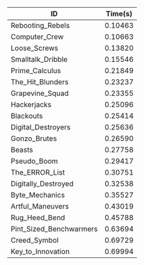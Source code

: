 |ID|Time(s)|
|-|-|
|Rebooting_Rebels|0.10463|
|Computer_Crew|0.10663|
|Loose_Screws|0.13820|
|Smalltalk_Dribble|0.15546|
|Prime_Calculus|0.21849|
|The_Hit_Blunders|0.23237|
|Grapevine_Squad|0.23355|
|Hackerjacks|0.25096|
|Blackouts|0.25414|
|Digital_Destroyers|0.25636|
|Gonzo_Brutes|0.26590|
|Beasts|0.27758|
|Pseudo_Boom|0.29417|
|The_ERROR_List|0.30751|
|Digitally_Destroyed|0.32538|
|Byte_Mechanics|0.35527|
|Artful_Maneuvers|0.43019|
|Rug_Heed_Bend|0.45788|
|Pint_Sized_Benchwarmers|0.63694|
|Creed_Symbol|0.69729|
|Key_to_Innovation|0.69994|
